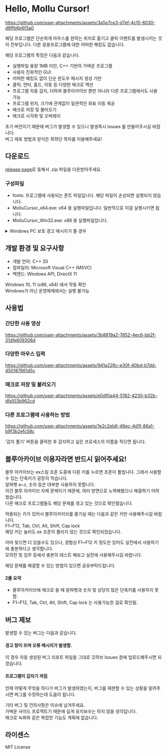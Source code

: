 # Hello, Mollu Cursor!

https://github.com/user-attachments/assets/3a5e7ce3-d7ef-4c15-8030-d6ffb6e6f3a0

해당 프로그램은 단순하게 마우스를 원하는 위치로 옮기고 클릭 이벤트를 발생시키는 것이 전부입니다.
다른 응용프로그램에 대한 어떠한 해킹도 없습니다.

해당 프로그램의 특징은 다음과 같습니다.

* 실행파일 용량 1MB 미만, C++ 기반의 가벼운 프로그램
* 사용자 친화적인 GUI
* 어떠한 해킹도 없이 단순 윈도우 메시지 생성 기반
* 클릭, 연타, 홀드, 이동 등 다양한 매크로 액션
* 프로그램 자동 감지, 더하여 블루아카이브 뿐만 아니라 다른 프로그램에서도 사용 가능
* 프로그램 위치, 크기에 관계없이 일관적인 좌표 이동 제공
* 매크로 저장 및 불러오기
* 매크로 시각화 및 오버레이

초기 버전이기 때문에 버그가 발생할 수 있으니 발생즉시 Issues 를 만들어주시길 바랍니다.  
버그 제포 방법과 양식은 최하단 목차를 이용해주세요!

## 다운로드
[release page](https://github.com/JuggernautSensei/MolluCursor/releases)로 동해서 .zip 파일을 다운받아주세요.

### 구성파일
* fonts: 프로그램에 사용되는 폰트 파일입니다. 해당 파일이 손상되면 실행되지 않습니다.
* MolluCursor_x64.exe: x64 용 실행파일입니다. 일반적으로 이걸 실행시키면 됩니다.
* MolluCursor_Win32.exe: x86 용 실행파일입니다.

<details>
<summary> Windows PC 보호 경고 메시지가 뜰 경우 </summary>

<img width="776" height="735" alt="image" src="https://github.com/user-attachments/assets/def2f333-b82e-4b06-ad9e-13b141a0be6a" />


해당 경고는 인증서가 없기 때문에 발생합니다.  
이 프로그램은 무료로 배포되며 소스 코드도 모두 공개되어 있어, 유료 인증서를 구매해 적용할 여유가 없습니다.  
이 점에 양해부탁드립니다.

<img width="778" height="731" alt="image" src="https://github.com/user-attachments/assets/e1cb4478-3494-46ce-a1ce-04e0a142fe1a" />

<img width="783" height="730" alt="image" src="https://github.com/user-attachments/assets/07dba985-0150-4615-805c-f3472ea05ba3" />


위와 같은 방법으로 프로그램을 실행시킬 수 있습니다.  
코드를 읽으실 수 있으면 아시겠지만 특별히 악성 코드나 해킹, 후킹 등의 코드는 존재하지 않습니다.  
배포용 exe 파일에도 장난쳐놓지 않았구요.  

영 불안하시면 소스파일 직접 빌드해서 사용하시면 되겠습니다.  

</details>

## 개발 환경 및 요구사항
* 개발 언어: C++ 20
* 컴파일러: Microsoft Visual C++ (MSVC) 
* 백엔드: Windows API, DirectX 11

Windows 10, 11 (x86, x64) 에서 작동 확인  
Windows가 아닌 운영체제에서는 실행 불가능

## 사용법

### 간단한 사용 영상
https://github.com/user-attachments/assets/3b8819a2-7852-4ec6-bb2f-31dfe609308d

### 다양한 마우스 입력

https://github.com/user-attachments/assets/941a226c-e30f-40bd-b7dd-450187661d5c

### 매크로 저장 및 불러오기

https://github.com/user-attachments/assets/e0df0a44-5182-4230-b32b-dfa103b962cd

### 다른 프로그램에 사용하는 방법

https://github.com/user-attachments/assets/1e2c2eb6-46ec-4d1f-86a1-b9f3b2efc58c

'감지 풀기' 버튼을 클릭한 후 감지하고 싶은 프로세스의 이름을 적으면 됩니다.

## 블루아카이브 이용자라면 반드시 읽어주세요!
블루 아카이브는 ex스킬 조준 도중에 다른 키를 누르면 조준이 풀립니다. 그래서 사용할 수 있는 단축키가 굉장히 적습니다.  
알파벳 a~z, 숫자 등은 대부분 사용하지 못합니다.  
이건 블루 아카이브 자체 문제이기 때문에, 여러 방면으로 노력해봤으나 해결하기 어려웠습니다.  
다른 매크로 프로그램들도 해당 문제를 겪고 있는 것으로 확인했습니다.  
  
허용되는 키가 있어서 블루아카이브를 즐기실 때는 다음과 같은 키만 사용해주시길 바랍니다.  
F1~F12, Tab, Ctrl, Alt, Shift, Cap lock  
해당 키는 눌러도 ex 조준이 풀리지 않는 것으로 확인되었습니다.  
  
아마 찾으면 더 있을수도 있으나, 경험상 F1~F12 키 정도만 있어도 실전에서 사용하기에 충분하다고 생각합니다.  
모의전 및 임무 등에서 충분히 테스트 해보고 실전에 사용해주시길 바랍니다.  

해당 문제를 해결할 수 있는 방법이 있으면 공유부탁드립니다.  

#### 2줄 요약
* 블루아카이브에 매크로 쓸 때 알파벳과 숫자 및 상당히 많은 단축키를 사용하지 못함.
* F1~F12, Tab, Ctrl, Alt, Shift, Cap lock 는 사용가능한 걸로 확인됨.

## 버그 제보
발생할 수 있는 버그는 다음과 같습니다.

#### 경고 창이 뜨며 오류 메시지가 발생함.  
이 경우 자동 생성된 버그 리포트 파일을 그대로 깃허브 Issues 창에 업로드해주시면 되겠습니다.

#### 프로그램이 갑자기 꺼짐  
언제 어떻게 무엇을 하다가 버그가 발생하였는지, 버그를 재현할 수 있는 상황을 알려주시면 버그를 수정하는데 도움이 됩니다.

기타 버그 및 건의사항은 이슈에 남겨주세요.  
가벼운 사이드 프로젝트기 때문에 길게 유지보수는 하지 않을 생각입니다.  
매크로 녹화와 같은 복잡한 기능도 계획에 없습니다.  

## 라이센스
MIT License

